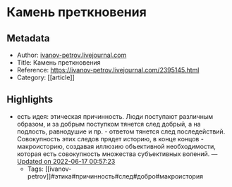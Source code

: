 # Камень преткновения

## Metadata
- Author: [ivanov-petrov.livejournal.com]()
- Title: Камень преткновения
- Reference: https://ivanov-petrov.livejournal.com/2395145.html
- Category: [[article]]

## Highlights
- есть идея: этическая причинность. Люди поступают различным образом, и за добрым поступком тянется след добрый, а на подлость, равнодушие и пр. - ответом тянется след последействий. Совокупность этих следов прядет историю, в конце концов - макроисторию, создавая иллюзию объективной необходимости, которая есть совокупность множества субъективных волений. — [Updated on 2022-06-17 00:57:23](https://hyp.is/TYkwdu2_EeyfKwfRl5einw/ivanov-petrov.livejournal.com/2395145.html)
   - Tags: [[ivanov-petrov]]#этика#причинность#след#добро#макроистория
